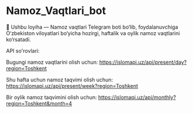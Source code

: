 # Namoz_Vaqtlari_bot
🕋 Ushbu loyiha — Namoz vaqtlari Telegram boti bo‘lib, foydalanuvchiga O‘zbekiston viloyatlari bo‘yicha hozirgi, haftalik va oylik namoz vaqtlarini ko‘rsatadi.









API so'rovlari:

Bugungi namoz vaqtlarini olish uchun: https://islomapi.uz/api/present/day?region=Toshkent

Shu hafta uchun namoz taqvimi olish uchun: https://islomapi.uz/api/present/week?region=Toshkent

Bir oylik namoz taqvimini olish uchun: https://islomapi.uz/api/monthly?region=Toshkent&month=4

